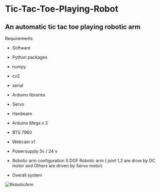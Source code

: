 # Tic-Tac-Toe-Playing-Robot
## An automatic tic tac toe playing robotic arm

Requirements

- Software
-  Python packages
-   numpy
-   cv2
-   serial
-  Arduino libraries
-   Servo

- Hardware
-  Arduino Mega x 2
-  BTS 7960
-  Webcam x1
-  Powersupply 5v / 24 v

- Robotic arm configuration
5 DOF Robotic arm ( joint 1,2 are drive by DC motor and Others are driven by Servo motor)



- Overall system

![RoboticArm](https://user-images.githubusercontent.com/56642026/74011917-983bf680-49bb-11ea-90d7-d1805aa0ad88.PNG)
